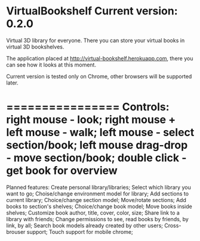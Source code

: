 VirtualBookshelf
Current version: 0.2.0
================

Virtual 3D library for everyone. There you can store your virtual books in virtual 3D bookshelves. 

The application placed at http://virtual-bookshelf.herokuapp.com, there you can see how it looks at this moment.

Current version is tested only on Chrome, other browsers will be supported later.

================
Controls:
right mouse - look;
right mouse + left mouse - walk;
left mouse - select section/book;
left mouse drag-drop - move section/book;
double click - get book for overview
================
Planned features:
Create personal library/libraries;
Select which library you want to go;
Choise/change environment model for library;
Add sections to current library;
Choice/change section model;
Move/rotate sections;
Add books to section's shelves;
Choice/change book model;
Move books inside shelves;
Customize book author, title, cover, color, size;
Share link to a library with friends;
Change permissions to see, read books by friends, by link, by all;
Search book models already created by other users;
Cross-brouser support;
Touch support for mobile chrome;